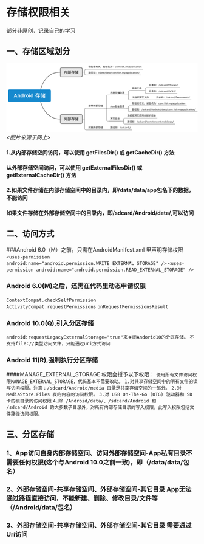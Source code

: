 # 存储权限相关
   部分非原创，记录自己的学习
## 一、存储区域划分   
 ![](pic/storage_area.png)
 _<图片来源于网上>_
 
#### 1.从内部存储空间访问，可以使用 getFilesDir() 或 getCacheDir() 方法
#### 从外部存储空间访问，可以使用 getExternalFilesDir() 或 getExternalCacheDir() 方法 
#### 2.如果文件存储在内部存储空间中的目录内，即/data/data/app包名下的数据，不能访问
#### 如果文件存储在外部存储空间中的目录内，即/sdcard/Android/data/,可以访问
## 二、访问方式
###Android 6.0（M）之前，只需在AndroidManifest.xml 里声明存储权限
`    <uses-permission android:name="android.permission.WRITE_EXTERNAL_STORAGE" />`
   `<uses-permission android:name="android.permission.READ_EXTERNAL_STORAGE" />`

### Android 6.0(M)之后，还需在代码里动态申请权限
`ContextCompat.checkSelfPermission`  
`ActivityCompat.requestPermissions`
`onRequestPermissionsResult`

### Android 10.0(Q),引入分区存储
`android:requestLegacyExternalStorage="true"来关闭Andorid10的分区存储。`
`不支持file://类型访问文件，只能通过uri方式访问`
### Android 11(R),强制执行分区存储
####MANAGE_EXTERNAL_STORAGE 权限会授予以下权限：
`使用所有文件访问权限MANAGE_EXTERNAL_STORAGE，代码基本不需要改动。`
`1.对共享存储空间中的所有文件的读写访问权限。注意：/sdcard/Android/media⁠ 目录是共享存储空间的一部分。`
`2.对 MediaStore.Files 表的内容的访问权限。`
`3.对 USB On-The-Go (OTG) 驱动器和 SD 卡的根目录的访问权限`
`4.除 /Android/data/、/sdcard/Android 和 /sdcard/Android 的大多数子目录外，对所有内部存储目录⁠的写入权限。此写入权限包括文件路径访问权限。`

## 三、分区存储
### 1、App访问自身内部存储空间、访问外部存储空间-App私有目录不需要任何权限(这个与Android 10.0之前一致)，即（/data/data/包名）
### 2、外部存储空间-共享存储空间、外部存储空间-其它目录 App无法通过路径直接访问，不能新建、删除、修改目录/文件等（/Android/data/包名）
### 3、外部存储空间-共享存储空间、外部存储空间-其它目录 需要通过Uri访问

